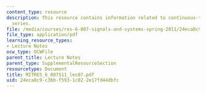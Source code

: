 ```yaml
---
content_type: resource
description: This resource contains information related to continuous-time fourier
  series.
file: /media/courses/res-6-007-signals-and-systems-spring-2011/24eca8c9c36bf5931c022e17fd44dbfc_MITRES_6_007S11_lec07.pdf
file_type: application/pdf
learning_resource_types:
- Lecture Notes
ocw_type: OCWFile
parent_title: Lecture Notes
parent_type: SupplementalResourceSection
resourcetype: Document
title: MITRES_6_007S11_lec07.pdf
uid: 24eca8c9-c36b-f593-1c02-2e17fd44dbfc
---
```

